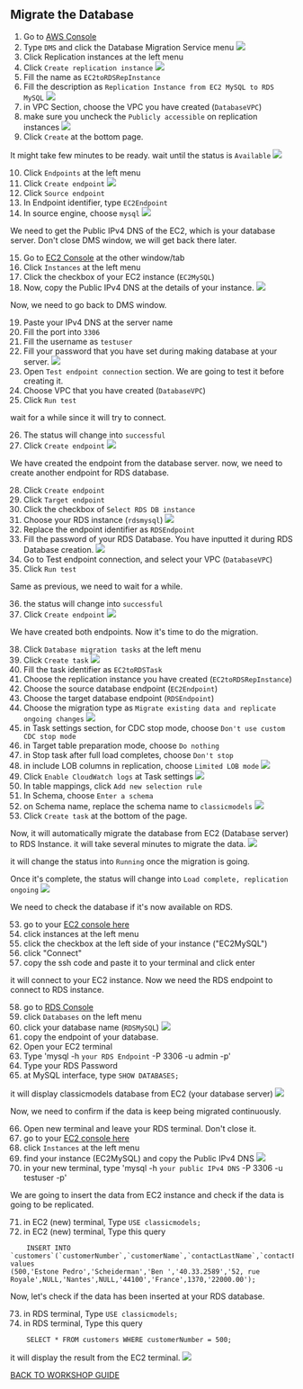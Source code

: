 ## Migrate the Database

1. Go to [AWS Console](https://console.aws.amazon.com/console/home?region=us-east-1#)
2. Type `DMS` and click the Database Migration Service menu
    ![](../../images/Migration/MigrateDB/2.png)
3. Click Replication instances at the left menu
4. Click `Create replication instance`
    ![](../../images/Migration/MigrateDB/4.png)
5. Fill the name as `EC2toRDSRepInstance`
6. Fill the description as `Replication Instance from EC2 MySQL to RDS MySQL`
    ![](../../images/Migration/MigrateDB/6.png)
7. in VPC Section, choose the VPC you have created (`DatabaseVPC`)
8. make sure you uncheck the `Publicly accessible` on replication instances
    ![](../../images/Migration/MigrateDB/8.png)
9. Click `Create` at the bottom page.

It might take few minutes to be ready. wait until the status is `Available`
    ![](../../images/Migration/MigrateDB/9.png)

10. Click `Endpoints` at the left menu
11. Click `Create endpoint`
    ![](../../images/Migration/MigrateDB/11.png)
12. Click `Source endpoint`
13. In Endpoint identifier, type `EC2Endpoint`
14. In source engine, choose `mysql`
    ![](../../images/Migration/MigrateDB/14.png)

We need to get the Public IPv4 DNS of the EC2, which is your database server. Don't close DMS window, we will get back there later.

15. Go to [EC2 Console](https://console.aws.amazon.com/ec2/v2/home?region=us-east-1#) at the other window/tab
16. Click `Instances` at the left menu
17. Click the checkbox of your EC2 instance (`EC2MySQL`)
18. Now, copy the Public IPv4 DNS at the details of your instance.
    ![](../../images/Migration/MigrateDB/18.png)

Now, we need to go back to DMS window.

19. Paste your IPv4 DNS at the server name
20. Fill the port into `3306`
21. Fill the username as `testuser`
22. Fill your password that you have set during making database at your server.
    ![](../../images/Migration/MigrateDB/22.png)
23. Open `Test endpoint connection` section. We are going to test it before creating it.
24. Choose VPC that you have created (`DatabaseVPC`)
25. Click `Run test`

wait for a while since it will try to connect.

26. The status will change into `successful`
27. Click `Create endpoint`
    ![](../../images/Migration/MigrateDB/27.png)

We have created the endpoint from the database server. now, we need to create another endpoint for RDS database.

28. Click `Create endpoint`
29. Click `Target endpoint`
30. Click the checkbox of `Select RDS DB instance`
31. Choose your RDS instance (`rdsmysql`)
    ![](../../images/Migration/MigrateDB/31.png)
32. Replace the endpoint identifier as `RDSEndpoint`
33. Fill the password of your RDS Database. You have inputted it during RDS Database creation.
    ![](../../images/Migration/MigrateDB/33.png)
34. Go to Test endpoint connection, and select your VPC (`DatabaseVPC`)
35. Click `Run test`

Same as previous, we need to wait for a while.

36. the status will change into `successful`
37. Click `Create endpoint`
    ![](../../images/Migration/MigrateDB/37.png)

We have created both endpoints. Now it's time to do the migration.

38. Click `Database migration tasks` at the left menu
39. Click `Create task`
    ![](../../images/Migration/MigrateDB/39.png)
40. Fill the task identifier as `EC2toRDSTask`
40. Choose the replication instance you have created (`EC2toRDSRepInstance`)
41. Choose the source database endpoint (`EC2Endpoint`)
42. Choose the target database endpoint (`RDSEndpoint`)
43. Choose the migration type as `Migrate existing data and replicate ongoing changes`
    ![](../../images/Migration/MigrateDB/43.png)
44. in Task settings section, for CDC stop mode, choose `Don't use custom CDC stop mode`
45. in Target table preparation mode, choose `Do nothing`
46. in Stop task after full load completes, choose `Don't stop`
47. in include LOB columns in replication, choose `Limited LOB mode`
    ![](../../images/Migration/MigrateDB/47.png)
48. Click `Enable CloudWatch logs` at Task settings
    ![](../../images/Migration/MigrateDB/48.png)
49. In table mappings, click `Add new selection rule`
50. In Schema, choose `Enter a schema`
51. on Schema name, replace the schema name to `classicmodels`
    ![](../../images/Migration/MigrateDB/51.png)
52. Click `Create task` at the bottom of the page.

Now, it will automatically migrate the database from EC2 (Database server) to RDS Instance. it will take several minutes to migrate the data.
    ![](../../images/Migration/MigrateDB/52.png)

it will change the status into `Running` once the migration is going.

Once it's complete, the status will change into `Load complete, replication ongoing`
    ![](../../images/Migration/MigrateDB/52-2.png)

We need to check the database if it's now available on RDS.

53. go to your [EC2 console here](https://console.aws.amazon.com/ec2/v2/home?region=us-east-1#)
54. click instances at the left menu
55. click the checkbox at the left side of your instance ("EC2MySQL")
56. click "Connect"
57. copy the ssh code and paste it to your terminal and click enter

it will connect to your EC2 instance. Now we need the RDS endpoint to connect to RDS instance.

58. go to [RDS Console](https://console.aws.amazon.com/rds/home?region=us-east-1)
59. click `Databases` on the left menu
60. click your database name (`RDSMySQL`)
    ![](../../images/Migration/MigrateDB/55.png)
61. copy the endpoint of your database.
62. Open your EC2 terminal 
63. Type 'mysql -h `your RDS Endpoint` -P 3306 -u admin -p'
64. Type your RDS Password
65. at MySQL interface, type `SHOW DATABASES;`

it will display classicmodels database from EC2 (your database server)
    ![](../../images/Migration/MigrateDB/60.png)

Now, we need to confirm if the data is keep being migrated continuously.

66. Open new terminal and leave your RDS terminal. Don't close it.
67. go to your [EC2 console here](https://console.aws.amazon.com/ec2/v2/home?region=us-east-1#)
68. click `Instances` at the left menu
69. find your instance (EC2MySQL) and copy the Public IPv4 DNS
    ![](../../images/Migration/MigrateDB/64.png)
70. in your new terminal, type 'mysql -h `your public IPv4 DNS` -P 3306 -u testuser -p'

We are going to insert the data from EC2 instance and check if the data is going to be replicated.

71. in EC2 (new) terminal, Type `USE classicmodels;`
72. in EC2 (new) terminal, Type this query
```
    INSERT INTO `customers`(`customerNumber`,`customerName`,`contactLastName`,`contactFirstName`,`phone`,`addressLine1`,`addressLine2`,`city`,`state`,`postalCode`,`country`,`salesRepEmployeeNumber`,`creditLimit`) values 
(500,'Estone Pedro','Scheiderman','Ben ','40.33.2589','52, rue Royale',NULL,'Nantes',NULL,'44100','France',1370,'22000.00');
```

Now, let's check if the data has been inserted at your RDS database.

73. in RDS terminal, Type `USE classicmodels;`
74. in RDS terminal, Type this query
```
    SELECT * FROM customers WHERE customerNumber = 500;
```

it will display the result from the EC2 terminal.
    ![](../../images/Migration/MigrateDB/69.png)
    
[BACK TO WORKSHOP GUIDE](../../README.md)